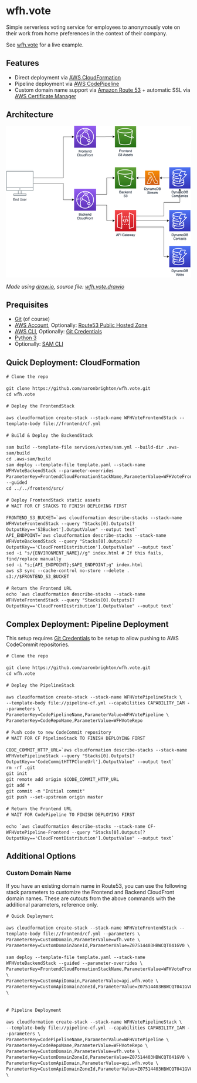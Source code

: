 # wfh.vote

Simple serverless voting service for employees to anonymously vote on their work from home preferences in the context of their company.

See [wfh.vote](https://wfh.vote/) for a live example.


## Features

- Direct deployment via [AWS CloudFormation](https://aws.amazon.com/cloudformation/)
- Pipeline deployment via [AWS CodePipeline](https://aws.amazon.com/codepipeline/)
- Custom domain name support via [Amazon Route 53](https://aws.amazon.com/route53/) + automatic SSL via [AWS Certificate Manager](https://aws.amazon.com/certificate-manager/)


## Architecture

![AWS Architecture Diagram](docs/wfh.vote.drawio.png)

*Made using [draw.io](https://app.diagrams.net/), source file: [wfh.vote.drawio](docs/wfh.vote.drawio)*


## Prequisites

* [Git](https://git-scm.com/) (of course)
* [AWS Account](https://portal.aws.amazon.com/billing/signup#/), Optionally: [Route53 Public Hosted Zone](https://docs.aws.amazon.com/Route53/latest/DeveloperGuide/CreatingHostedZone.html)
* [AWS CLI](https://docs.aws.amazon.com/cli/latest/userguide/cli-configure-quickstart.html#cli-configure-quickstart-config), Optionally: [Git Credentials](https://docs.aws.amazon.com/codecommit/latest/userguide/setting-up-gc.html#setting-up-gc-iam)
* [Python 3](https://www.python.org/downloads/)
* Optionally: [SAM CLI](https://docs.aws.amazon.com/serverless-application-model/latest/developerguide/serverless-sam-cli-install.html)


## Quick Deployment: CloudFormation

```
# Clone the repo

git clone https://github.com/aaronbrighton/wfh.vote.git
cd wfh.vote

# Deploy the FrontendStack

aws cloudformation create-stack --stack-name WFHVoteFrontendStack --template-body file://frontend/cf.yml

# Build & Deploy the BackendStack

sam build --template-file services/votes/sam.yml --build-dir .aws-sam/build
cd .aws-sam/build
sam deploy --template-file template.yaml --stack-name WFHVoteBackendStack --parameter-overrides ParameterKey=FrontendCloudFormationStackName,ParameterValue=WFHVoteFrontendStack --guided
cd ../../frontend/src/

# Deploy FrontendStack static assets
# WAIT FOR CF STACKS TO FINISH DEPLOYING FIRST

FRONTEND_S3_BUCKET=`aws cloudformation describe-stacks --stack-name WFHVoteFrontendStack --query "Stacks[0].Outputs[?OutputKey=='S3Bucket'].OutputValue" --output text`
API_ENDPOINT=`aws cloudformation describe-stacks --stack-name WFHVoteBackendStack --query "Stacks[0].Outputs[?OutputKey=='CloudFrontDistribution'].OutputValue" --output text`
sed -i "s/{ENVIRONMENT_NAME}//g" index.html # If this fails, find/replace manually
sed -i "s;{API_ENDPOINT};$API_ENDPOINT;g" index.html
aws s3 sync --cache-control no-store --delete . s3://$FRONTEND_S3_BUCKET

# Return the Frontend URL
echo `aws cloudformation describe-stacks --stack-name WFHVoteFrontendStack --query "Stacks[0].Outputs[?OutputKey=='CloudFrontDistribution'].OutputValue" --output text`
```


## Complex Deployment: Pipeline Deployment

This setup requires [Git Credentials](https://docs.aws.amazon.com/codecommit/latest/userguide/setting-up-gc.html#setting-up-gc-iam) to be setup to allow pushing to AWS CodeCommit repositories.

```
# Clone the repo

git clone https://github.com/aaronbrighton/wfh.vote.git
cd wfh.vote

# Deploy the PipelineStack

aws cloudformation create-stack --stack-name WFHVotePipelineStack \
--template-body file://pipeline-cf.yml --capabilities CAPABILITY_IAM --parameters \
ParameterKey=CodePipelineName,ParameterValue=WFHVotePipeline \
ParameterKey=CodeRepoName,ParameterValue=WFHVoteRepo

# Push code to new CodeCommit repository
# WAIT FOR CF PipelineStack TO FINISH DEPLOYING FIRST

CODE_COMMIT_HTTP_URL=`aws cloudformation describe-stacks --stack-name WFHVotePipelineStack --query "Stacks[0].Outputs[?OutputKey=='CodeCommitHTTPCloneUrl'].OutputValue" --output text`
rm -rf .git
git init
git remote add origin $CODE_COMMIT_HTTP_URL
git add *
git commit -m "Initial commit"
git push --set-upstream origin master

# Return the Frontend URL
# WAIT FOR CodePipeline TO FINISH DEPLOYING FIRST

echo `aws cloudformation describe-stacks --stack-name CF-WFHVotePipeline-Frontend --query "Stacks[0].Outputs[?OutputKey=='CloudFrontDistribution'].OutputValue" --output text`
```

## Additional Options

### Custom Domain Name

If you have an existing domain name in Route53, you can use the following stack parameters to customize the Frontend and Backend CloudFront domain names.  These are cutouts from the above commands with the additional parameters, reference only.

```
# Quick Deployment

aws cloudformation create-stack --stack-name WFHVoteFrontendStack --template-body file://frontend/cf.yml --parameters \
ParameterKey=CustomDomain,ParameterValue=wfh.vote \
ParameterKey=CustomDomainZoneId,ParameterValue=Z07514403HBWCQT041GV0 \

sam deploy --template-file template.yaml --stack-name WFHVoteBackendStack --guided --parameter-overrides \ ParameterKey=FrontendCloudFormationStackName,ParameterValue=WFHVoteFrontendStack \
ParameterKey=CustomApiDomain,ParameterValue=api.wfh.vote \
ParameterKey=CustomApiDomainZoneId,ParameterValue=Z07514403HBWCQT041GV0 \


# Pipeline Deployment

aws cloudformation create-stack --stack-name WFHVotePipelineStack \
--template-body file://pipeline-cf.yml --capabilities CAPABILITY_IAM --parameters \
ParameterKey=CodePipelineName,ParameterValue=WFHVotePipeline \
ParameterKey=CodeRepoName,ParameterValue=WFHVoteRepo \
ParameterKey=CustomDomain,ParameterValue=wfh.vote \
ParameterKey=CustomDomainZoneId,ParameterValue=Z07514403HBWCQT041GV0 \
ParameterKey=CustomApiDomain,ParameterValue=api.wfh.vote \
ParameterKey=CustomApiDomainZoneId,ParameterValue=Z07514403HBWCQT041GV0 \
```